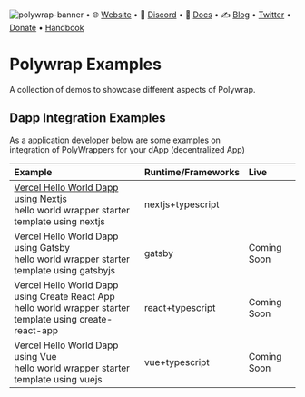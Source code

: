 ![polywrap-banner](https://user-images.githubusercontent.com/12145726/140437007-d2b8c969-df29-4a43-906a-d5400b4394ac.png) 
•  🌐 [Website](https://polywrap.io/#/) • 💬 [Discord](https://discord.com/invite/bGsqQrNhqd) • 📖 [Docs](https://docs.polywrap.io) • ✍ [Blog](https://blog.polywrap.io/)  • [Twitter](https://twitter.com/polywrap_io) • [Donate](https://gitcoin.co/grants/1252/web3api) • [Handbook](https://handbook.polywrap.io/)



# Polywrap Examples

A collection of demos to showcase different aspects of Polywrap. 


## Dapp Integration Examples 

As a application developer below are some examples on  
integration of PolyWrappers for your dApp (decentralized App)


| Example | Runtime/Frameworks | Live |
|:--------------------------- |:-----| :-----|
| [Vercel Hello World Dapp  using Nextjs ]() <br/> hello world wrapper starter template using nextjs | nextjs+typescript |    |
| Vercel Hello World Dapp  using Gatsby <br/> hello world wrapper starter template using gatsbyjs | gatsby |  Coming Soon  |
| Vercel Hello World Dapp  using Create React App <br/> hello world wrapper starter template using create-react-app | react+typescript |  Coming Soon   |
| Vercel Hello World Dapp  using Vue <br/> hello world wrapper starter template using vuejs | vue+typescript |  Coming Soon   |